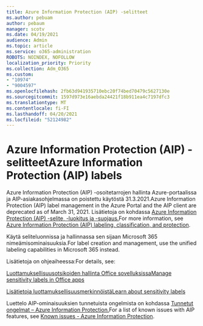 ```yaml
---
title: Azure Information Protection (AIP) -selitteet
ms.author: pebuam
author: pebaum
manager: scotv
ms.date: 04/19/2021
audience: Admin
ms.topic: article
ms.service: o365-administration
ROBOTS: NOINDEX, NOFOLLOW
localization_priority: Priority
ms.collection: Adm_O365
ms.custom:
- "10974"
- "9004597"
ms.openlocfilehash: 2fb63d941935710ebc20f74bed70479c5627130e
ms.sourcegitcommit: 1597d973e16aebda24421f18b911ea4c7197dfc3
ms.translationtype: MT
ms.contentlocale: fi-FI
ms.lasthandoff: 04/20/2021
ms.locfileid: "52124982"
---
```

# <a name="azure-information-protection-aip-labels"></a><span data-ttu-id="b3f88-102">Azure Information Protection (AIP) -selitteet</span><span class="sxs-lookup"><span data-stu-id="b3f88-102">Azure Information Protection (AIP) labels</span></span>

<span data-ttu-id="b3f88-103">Azure Information Protection (AIP) -osoitetarrojen hallinta Azure-portaalissa ja AIP-asiakasohjelmassa on poistettu käytöstä 31.3.2021.</span><span class="sxs-lookup"><span data-stu-id="b3f88-103">Azure Information Protection (AIP) label management in the Azure Portal and the AIP client are deprecated as of March 31, 2021.</span></span> <span data-ttu-id="b3f88-104">Lisätietoja on kohdassa [Azure Information Protection (AIP) -selite, -luokitus ja -suojaus.](https://docs.microsoft.com/azure/information-protection/aip-classification-and-protection)</span><span class="sxs-lookup"><span data-stu-id="b3f88-104">For more information, see [Azure Information Protection (AIP) labeling, classification, and protection](https://docs.microsoft.com/azure/information-protection/aip-classification-and-protection).</span></span>

<span data-ttu-id="b3f88-105">Käytä seliteluonnissa ja hallinnassa sen sijaan Microsoft 365 nimeämisominaisuuksia.</span><span class="sxs-lookup"><span data-stu-id="b3f88-105">For label creation and management, use the unified labeling capabilities in Microsoft 365 instead.</span></span> 

<span data-ttu-id="b3f88-106">Lisätietoja on ohjeaiheessa:</span><span class="sxs-lookup"><span data-stu-id="b3f88-106">For details, see:</span></span>

[<span data-ttu-id="b3f88-107">Luottamuksellisuusotsikoiden hallinta Office sovelluksissa</span><span class="sxs-lookup"><span data-stu-id="b3f88-107">Manage sensitivity labels in Office apps</span></span>](https://docs.microsoft.com/microsoft-365/compliance/sensitivity-labels-office-apps)

[<span data-ttu-id="b3f88-108">Lisätietoja luottamuksellisuusmerkinnöistä</span><span class="sxs-lookup"><span data-stu-id="b3f88-108">Learn about sensitivity labels</span></span>](https://docs.microsoft.com/microsoft-365/compliance/sensitivity-labels)

<span data-ttu-id="b3f88-109">Luettelo AIP-ominaisuuksien tunnetuista ongelmista on kohdassa [Tunnetut ongelmat – Azure Information Protection.](https://docs.microsoft.com/azure/information-protection/known-issues)</span><span class="sxs-lookup"><span data-stu-id="b3f88-109">For a list of known issues with AIP features, see [Known issues - Azure Information Protection](https://docs.microsoft.com/azure/information-protection/known-issues).</span></span>